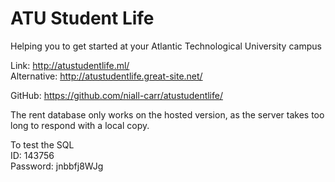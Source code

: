 # ATU Student Life
Helping you to get started at your Atlantic Technological University campus

Link: http://atustudentlife.ml/ <br>
Alternative: http://atustudentlife.great-site.net/

GitHub: https://github.com/niall-carr/atustudentlife/

The rent database only works on the hosted version, as the server takes too long to respond with a local copy.

To test the SQL <br>
ID: 143756 <br>
Password: jnbbfj8WJg
